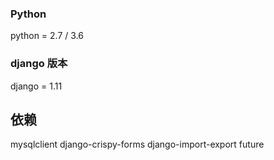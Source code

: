 ### Python
python = 2.7 / 3.6
### django 版本
django = 1.11
## 依赖
mysqlclient
django-crispy-forms
django-import-export
future